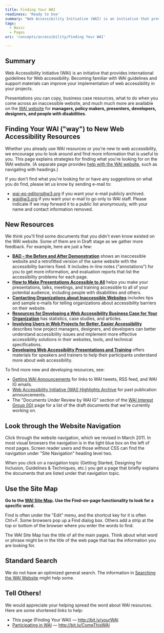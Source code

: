 ```yaml
---
title: Finding Your WAI
readiness: 'Ready to Use'
summary: "Web Accessibility Initiative (WAI) is an initiative that provides international guidelines for Web accessibility. Becoming familiar with WAI guidelines and support materials can improve your implementation of web accessibility in your projects. \n"
tags:
  - Basic
  - Pages
uri: 'concepts/accessibility/Finding Your WAI'

---
```

## <span>Summary</span>

Web Accessibility Initiative (WAI) is an initiative that provides international guidelines for Web accessibility. Becoming familiar with WAI guidelines and support materials can improve your implementation of web accessibility in your projects.

Presentations you can copy, business case resources, what to do when you come across an inaccessible website, and much much more are available on the [WAI website](http://www.w3.org/WAI/) for **managers, policy makers, presenters, developers, designers, and people with disabilities**.

## <span>Finding Your WAI ("way") to New Web Accessibility Resources</span>

Whether you already use WAI resources or you're new to web accessibility, we encourage you to look around and find more information that is useful to you. This page explains strategies for finding what you're looking for on the WAI website. (A separate page provides [help with the WAI website](http://www.w3.org/WAI/sitehelp.html), such as navigating with headings.)

 If you don't find what you're looking for or have any suggestions on what you do find, please let us know by sending e-mail to:

-   <wai-eo-editors@w3.org> if you want your e-mail publicly archived.
-   <wai@w3.org> if you want your e-mail to go only to WAI staff. Please indicate if we may forward it to a public list anonymously, with your name and contact information removed.

## <span>New Resources</span>

We think you'll find some documents that you didn't even know existed on the WAI website. Some of them are in Draft stage as we gather more feedback. For example, here are just a few:

-   **[BAD - the Before and After Demonstration](http://www.w3.org/WAI/demos/bad/)** shows an inaccessible website and a retrofitted version of the same website with the accessibility barriers fixed. It includes in-line notes ("annotations") for you to get more information, and evaluation reports that list the accessibility problems for each page.
-   **[How to Make Presentations Accessible to All](http://www.w3.org/WAI/training/accessible)** helps you make your presentations, talks, meetings, and training accessible to all of your potential audience, including people with disabilities and others.
-   **[Contacting Organizations about Inaccessible Websites](http://www.w3.org/WAI/users/inaccessible)** includes tips and sample e-mails for telling organizations about accessibility barriers on their website.
-   **[Resources for Developing a Web Accessibility Business Case for Your Organization](http://www.w3.org/WAI/bcase/resources.html)** has statistics, case studies, and articles.
-   **[Involving Users in Web Projects for Better, Easier Accessibility](http://www.w3.org/WAI/users/involving.html)** describes how project managers, designers, and developers can better understand accessibility issues and implement more effective accessibility solutions in their websites, tools, and technical specifications.
-   **[Developing Web Accessibility Presentations and Training](http://www.w3.org/WAI/training/Overview.html)** offers materials for speakers and trainers to help their participants understand more about web accessibility.

To find more new and developing resources, see:

-   [Getting WAI Announcements](http://www.w3.org/WAI/about/announcements) for links to WAI tweets, RSS feed, and WAI IG emails.
-   [Web Accessibility Initiative (WAI) Highlights Archive](http://www.w3.org/WAI/highlights/archive) for past publication announcements.
-   The "Documents Under Review by WAI IG" section of the [WAI Interest Group (IG)](http://www.w3.org/WAI/IG/) page for a list of the draft documents that we're currently working on.

## <span>Look through the Website Navigation</span>

Click through the website navigation, which we revised in March 2011. In most visual browsers the navigation is in the light blue box on the left of most pages. Screen reader users and those without CSS can find the navigation under "Site Navigation" heading level two.

 When you click on a navigation topic (Getting Started, Designing for Inclusion, Guidelines & Techniques, etc.) you get a page that briefly explains the documents that are listed under that navigation topic.

## <span>Use the Site Map</span>

**Go to the [WAI Site Map](http://www.w3.org/WAI/sitemap). Use the Find-on-page functionality to look for a specific word.**

 Find is often under the "Edit" menu, and the shortcut key for it is often Ctrl+F. Some browsers pop up a Find dialog box. Others add a strip at the top or bottom of the browser where you enter the words to find.

 The WAI Site Map has the title of all the main pages. Think about what word or phrase might be in the title of the web page that has the information you are looking for.

## <span>Standard Search</span>

We do not have an optimized general search. The information in [Searching the WAI Website](http://www.w3.org/WAI/search.php) might help some.

## <span>Tell Others!</span>

We would appreciate your helping spread the word about WAI resources. Here are some shortened links to help:

-   This page (Finding Your WAI) — <http://bit.ly/yourWAI>
-   [Participating in WAI](http://www.w3.org/WAI/participation) — <http://bit.ly/ComeThisWAI>

